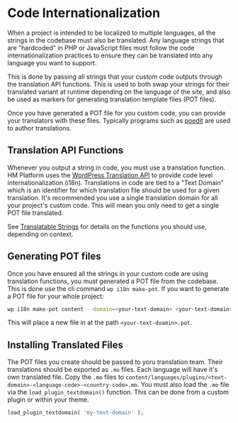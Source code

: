 # Code Internationalization

When a project is intended to be localized to multiple languages, all the strings in the codebase must also be translated. Any language strings that are "hardcoded" in PHP or JavaScript files must follow the code internationalization practices to ensure they can be translated into any language you want to support.

This is done by passing all strings that your custom code outputs through the translation API functions. This is used to both swap your strings for their translated variant at runtime depending on the language of the site, and also be used as markers for generating translation template files (POT files).

Once you have generated a POT file for you custom code, you can provide your translators with these files. Typically programs such as [poedit](https://poedit.net/) are used to author translations.

## Translation API Functions

Whenever you output a string in code, you must use a translation function. HM Platform uses the [WordPress Translation API](https://codex.wordpress.org/I18n_for_WordPress_Developers) to provide code level internationalization (i18n). Translations in code are tied to a "Text Domain" which is an identifier for which translation file should be used for a given translation. It's recommended you use a single translation domain for all your project's custom code. This will mean you only need to get a single POT file translated.

See [Translatable Strings](https://codex.wordpress.org/I18n_for_WordPress_Developers#Translatable_strings) for details on the functions you should use, depending on context.

## Generating POT files

Once you have ensured all the strings in your custom code are using translation functions, you must generated a POT file from the codebase. This is done use the cli command `wp i18n make-pot`. If you want to generate a POT file for your whole project:

```sh
wp i18n make-pot content --domain=<your-text-domain> <your-text-domain>.pot
```

This will place a new file in at the path `<your-text-doamin>.pot`.

## Installing Translated Files

The POT files you create should be passed to yoru translation team. Their translations should be exported as `.mo` files. Each language will have it's own translated file. Copy the `.mo` files to `content/languages/plugins/<text-domain>-<language-code>-<country-code>.mo`. You must also load the `.mo` file via the `load_plugin_textdomain()` function. This can be done from a custom plugin or within your theme.

```php
load_plugin_textdomain( 'my-text-domain' );
```
